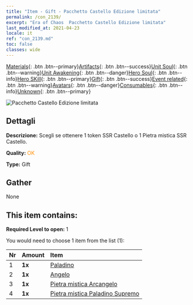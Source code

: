 ```yaml
---
title: "Item - Gift - Pacchetto Castello Edizione limitata"
permalink: /con_2139/
excerpt: "Era of Chaos  Pacchetto Castello Edizione limitata"
last_modified_at: 2021-04-23
locale: it
ref: "con_2139.md"
toc: false
classes: wide
---
```

 [Materials](/ItemsIT/){: .btn .btn--primary}[Artifacts](/ItemsIT/Artifacts/){: .btn .btn--success}[Unit Soul](/ItemsIT/UnitSoul/){: .btn .btn--warning}[Unit Awakening](/ItemsIT/UnitAwakening/){: .btn .btn--danger}[Hero Soul](/ItemsIT/HeroSoul/){: .btn .btn--info}[Hero SKill](/ItemsIT/HeroSkill/){: .btn .btn--primary}[Gift](/ItemsIT/Gift/){: .btn .btn--success}[Event related](/ItemsIT/Events/){: .btn .btn--warning}[Avatars](/ItemsIT/Avatars/){: .btn .btn--danger}[Consumables](/ItemsIT/Consumables/){: .btn .btn--info}[Unknown](/ItemsIT/Unknown/){: .btn .btn--primary}

 ![Pacchetto Castello Edizione limitata](/images/t/i_994001.png)

## Dettagli
 **Descrizione:** Scegli se ottenere 1 token SSR Castello o 1 Pietra mistica SSR Castello.

 **Quality:** <span style="color: #FF8C00">OK</span>

 **Type:** Gift

## Gather

  None

## This item contains:

 **Required Level to open:** 1

 You would need to choose 1 item from the list (1):

  | Nr | Amount |     Item    |
  |:---|:-------|:------------|
  | 1 |  **1x** | [Paladino](/ItemsIT/unt_197/) |  | 
  | 2 |  **1x** | [Angelo](/ItemsIT/unt_196/) |  | 
  | 3 |  **1x** | [Pietra mistica Arcangelo](/ItemsIT/unt_288/) |  | 
  | 4 |  **1x** | [Pietra mistica Paladino Supremo](/ItemsIT/unt_289/) |  | 
